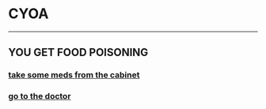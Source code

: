 # CYOA 
--- 
## YOU GET FOOD POISONING

### [take some meds from the cabinet](cab.md)
### [go to the doctor](doc.md)